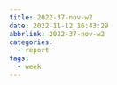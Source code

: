 ```yaml
---
title: 2022-37-nov-w2
date: 2022-11-12 16:43:29
abbrlink: 2022-37-nov-w2
categories:
  - report
tags:
  - week
---
```

